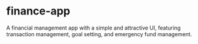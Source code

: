# finance-app
A financial management app with a simple and attractive UI, featuring transaction management, goal setting, and emergency fund management.

